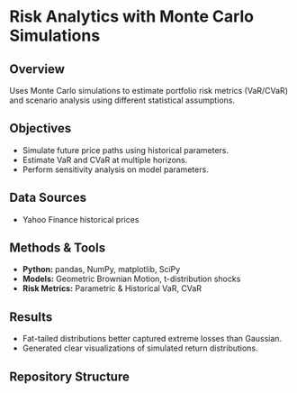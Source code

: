 # Risk Analytics with Monte Carlo Simulations

## Overview
Uses Monte Carlo simulations to estimate portfolio risk metrics (VaR/CVaR) and scenario analysis using different statistical assumptions.

## Objectives
- Simulate future price paths using historical parameters.
- Estimate VaR and CVaR at multiple horizons.
- Perform sensitivity analysis on model parameters.

## Data Sources
- Yahoo Finance historical prices

## Methods & Tools
- **Python:** pandas, NumPy, matplotlib, SciPy
- **Models:** Geometric Brownian Motion, t-distribution shocks
- **Risk Metrics:** Parametric & Historical VaR, CVaR

## Results
- Fat-tailed distributions better captured extreme losses than Gaussian.
- Generated clear visualizations of simulated return distributions.

## Repository Structure
